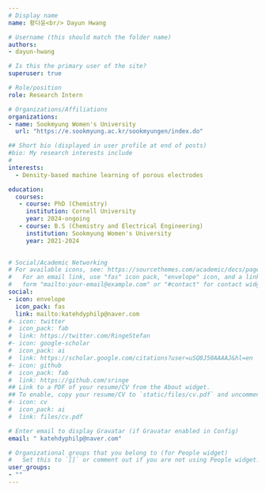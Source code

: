 ```yaml
---
# Display name
name: 황다윤<br/> Dayun Hwang 

# Username (this should match the folder name)
authors:
- dayun-hwang

# Is this the primary user of the site?
superuser: true

# Role/position
role: Research Intern

# Organizations/Affiliations
organizations:
- name: Sookmyung Women's University
  url: "https://e.sookmyung.ac.kr/sookmyungen/index.do"

## Short bio (displayed in user profile at end of posts)
#bio: My research interests include 
#
interests:
  - Density-based machine learning of porous electrodes

education:
  courses:
   - course: PhD (Chemistry)
     institution: Cornell University
     year: 2024-ongoing
   - course: B.S (Chemistry and Electrical Engineering)
     institution: Sookmyung Women's University
     year: 2021-2024
  

# Social/Academic Networking
# For available icons, see: https://sourcethemes.com/academic/docs/page-builder/#icons
#   For an email link, use "fas" icon pack, "envelope" icon, and a link in the
#   form "mailto:your-email@example.com" or "#contact" for contact widget.
social:
- icon: envelope
  icon_pack: fas
  link: mailto:katehdyphilp@naver.com
#- icon: twitter
#  icon_pack: fab
#  link: https://twitter.com/RingeStefan
#- icon: google-scholar
#  icon_pack: ai
#  link: https://scholar.google.com/citations?user=uSQ8J50AAAAJ&hl=en
#- icon: github
#  icon_pack: fab
#  link: https://github.com/sringe
## Link to a PDF of your resume/CV from the About widget.
## To enable, copy your resume/CV to `static/files/cv.pdf` and uncomment the lines below.
#- icon: cv
#  icon_pack: ai
#  link: files/cv.pdf

# Enter email to display Gravatar (if Gravatar enabled in Config)
email: " katehdyphilp@naver.com"

# Organizational groups that you belong to (for People widget)
#   Set this to `[]` or comment out if you are not using People widget.
user_groups:
- ""
---
```



